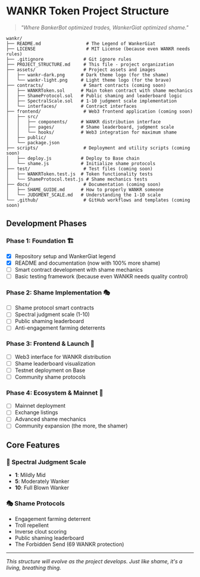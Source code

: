 # WANKR Token Project Structure

> *"Where BankerBot optimized trades, WankerGiat optimized shame."*

```
wankr/
├── README.md                 # The Legend of WankerGiat
├── LICENSE                   # MIT License (because even WANKR needs rules)
├── .gitignore               # Git ignore rules
├── PROJECT_STRUCTURE.md     # This file - project organization
├── assets/                  # Project assets and images
│   ├── wankr-dark.png      # Dark theme logo (for the shame)
│   └── wankr-light.png     # Light theme logo (for the brave)
├── contracts/               # Smart contracts (coming soon)
│   ├── WANKRToken.sol      # Main token contract with shame mechanics
│   ├── ShameProtocol.sol   # Public shaming and leaderboard logic
│   ├── SpectralScale.sol   # 1-10 judgment scale implementation
│   └── interfaces/         # Contract interfaces
├── frontend/                # Web3 frontend application (coming soon)
│   ├── src/
│   │   ├── components/     # WANKR distribution interface
│   │   ├── pages/          # Shame leaderboard, judgment scale
│   │   └── hooks/          # Web3 integration for maximum shame
│   ├── public/
│   └── package.json
├── scripts/                 # Deployment and utility scripts (coming soon)
│   ├── deploy.js           # Deploy to Base chain
│   └── shame.js            # Initialize shame protocols
├── test/                    # Test files (coming soon)
│   ├── WANKRToken.test.js  # Token functionality tests
│   └── ShameProtocol.test.js # Shame mechanics tests
├── docs/                    # Documentation (coming soon)
│   ├── SHAME_GUIDE.md      # How to properly WANKR someone
│   └── JUDGMENT_SCALE.md   # Understanding the 1-10 scale
└── .github/                 # GitHub workflows and templates (coming soon)
```

## Development Phases

### Phase 1: Foundation 🏗️
- [x] Repository setup and WankerGiat legend
- [x] README and documentation (now with 100% more shame)
- [ ] Smart contract development with shame mechanics
- [ ] Basic testing framework (because even WANKR needs quality control)

### Phase 2: Shame Implementation 🎭
- [ ] Shame protocol smart contracts
- [ ] Spectral judgment scale (1-10)
- [ ] Public shaming leaderboard
- [ ] Anti-engagement farming deterrents

### Phase 3: Frontend & Launch 🚀
- [ ] Web3 interface for WANKR distribution
- [ ] Shame leaderboard visualization
- [ ] Testnet deployment on Base
- [ ] Community shame protocols

### Phase 4: Ecosystem & Mainnet 🌱
- [ ] Mainnet deployment
- [ ] Exchange listings
- [ ] Advanced shame mechanics
- [ ] Community expansion (the more, the shamer)

## Core Features

### 🧮 Spectral Judgment Scale
- **1**: Mildly Mid
- **5**: Moderately Wanker
- **10**: Full Blown Wanker

### 🎭 Shame Protocols
- Engagement farming deterrent
- Troll repellent
- Inverse clout scoring
- Public shaming leaderboard
- The Forbidden Send (69 WANKR protection)

---

*This structure will evolve as the project develops. Just like shame, it's a living, breathing thing.*
